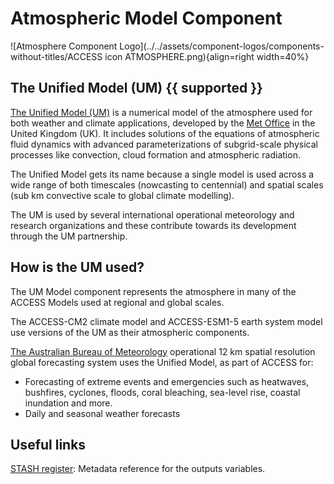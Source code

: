 # <div class="highlight-bg"> Atmospheric Model Component </div>

<!-- {% include "call_contribute.md" %} -->

![Atmosphere Component Logo](../../assets/component-logos/components-without-titles/ACCESS icon ATMOSPHERE.png){align=right width=40%}

## <div class="center-icons"> The Unified Model (UM) {{ supported }} </div>

[The Unified Model (UM)][um-web] is a numerical model of the atmosphere used for both weather and climate applications, developed by the [Met Office][metoffice-web] in the United Kingdom (UK). It includes solutions of the equations of atmospheric fluid dynamics with advanced parameterizations of subgrid-scale physical processes like convection, cloud formation and atmospheric radiation.

The Unified Model gets its name because a single model is used across a wide range of both timescales (nowcasting to centennial) and spatial scales (sub km convective scale to global climate modelling).

The UM is used by several international operational meteorology and research organizations and these contribute towards its development through the UM partnership.

## How is the UM used?

The UM Model component represents the atmosphere in many of the ACCESS Models used at regional and global scales.

The ACCESS-CM2 climate model and ACCESS-ESM1-5 earth system model use versions of the UM as their atmospheric components.

[The Australian Bureau of Meteorology][bom-web] operational 12 km spatial resolution global forecasting system uses the Unified Model, as part of ACCESS for:

- Forecasting of extreme events and emergencies such as heatwaves, bushfires, cyclones, floods, coral bleaching, sea-level rise, coastal inundation and more.
- Daily and seasonal weather forecasts

## Useful links

[STASH register](metoffice-stash-register): Metadata reference for the outputs variables.

[um-web]: https://www.metoffice.gov.uk/research/approach/modelling-systems/unified-model
[bom-web]: http://www.bom.gov.au/
[metoffice-web]: https://www.metoffice.gov.uk/research/approach/collaboration/unified-model/partnership
[metoffice-stash-register]: https://reference.metoffice.gov.uk/um/_stash
